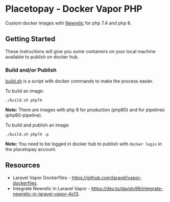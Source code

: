 # Placetopay - Docker Vapor PHP

Custom docker images with [Newrelic](https://newrelic.com/) for php 7.4 and php 8.

## Getting Started 

These instructions will give you some containers on your local machine available to publish on docker hub.

### Build and/or Publish

[build.sh](build.sh) is a script with docker commands to make the process easier.

To build an image:

```
./build.sh php74
```

__Note:__ There are images with php 8 for production (php80) and for pipelines (php80-pipeline).

To build and publish an image:

```
./build.sh php74 -p
```

__Note:__ You need to be logged in docker hub to publish with `docker login` in the placetopay account.

## Resources

- Laravel Vapor Dockerfiles - https://github.com/laravel/vapor-dockerfiles.
- Integrate Newrelic in Laravel Vapor - https://dev.to/davidv99/integrate-newrelic-in-laravel-vapor-4o13.
